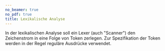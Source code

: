 ```yaml
---
no_beamer: true
no_pdf: true
title: Lexikalische Analyse
---
```


In der lexikalischen Analyse soll ein Lexer (auch "Scanner") den Zeichenstrom in eine
Folge von Token zerlegen. Zur Spezifikation der Token werden in der Regel reguläre
Ausdrücke verwendet.
